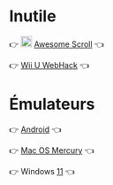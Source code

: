 # Inutile

👉 <img src="https://raw.githubusercontent.com/N0ub4x/Multage/main/Images/Logo/Awesome%20Scroll.ico" height="20" width="20" /> [Awesome Scroll](https://n0ub4x.github.io/Multage/Inutile/Awesome%20Scroll/) 👈

👉 [Wii U WebHack](https://n0ub4x.github.io/Multage/Inutile/WiiU/) 👈


# Émulateurs

👉 [Android]([https://n0ub4x.github.io/Multage/Emulateur/Mac%20OS/](https://android.blueedge.me/)) 👈

👉 [Mac OS Mercury](https://n0ub4x.github.io/Multage/Emulateur/Mac%20OS/) 👈

👉 Windows [11](https://win11.blueedge.me/) 👈
